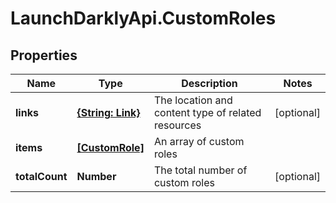 # LaunchDarklyApi.CustomRoles

## Properties

Name | Type | Description | Notes
------------ | ------------- | ------------- | -------------
**links** | [**{String: Link}**](Link.md) | The location and content type of related resources | [optional] 
**items** | [**[CustomRole]**](CustomRole.md) | An array of custom roles | 
**totalCount** | **Number** | The total number of custom roles | [optional] 


